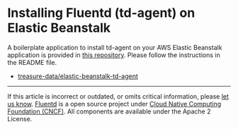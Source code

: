 # Installing Fluentd (td-agent) on Elastic Beanstalk

A boilerplate application to install td-agent on your AWS Elastic
Beanstalk application is provided in [this repository](https://github.com/treasure-data/elastic-beanstalk-td-agent).
Please follow the instructions in the README file.

-   [treasure-data/elastic-beanstalk-td-agent](https://github.com/treasure-data/elastic-beanstalk-td-agent)


------------------------------------------------------------------------

If this article is incorrect or outdated, or omits critical information, please [let us know](https://github.com/fluent/fluentd-docs-gitbook/issues?state=open).
[Fluentd](http://www.fluentd.org/) is a open source project under [Cloud Native Computing Foundation (CNCF)](https://cncf.io/). All components are available under the Apache 2 License.

